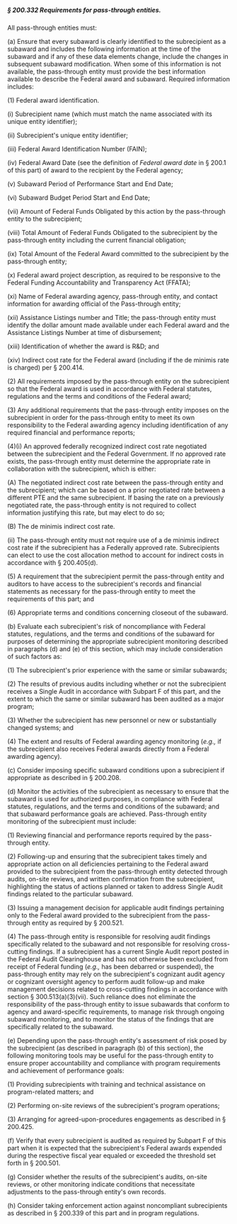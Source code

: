 ##### § 200.332 Requirements for pass-through entities. #####

All pass-through entities must:

(a) Ensure that every subaward is clearly identified to the subrecipient as a subaward and includes the following information at the time of the subaward and if any of these data elements change, include the changes in subsequent subaward modification. When some of this information is not available, the pass-through entity must provide the best information available to describe the Federal award and subaward. Required information includes:

(1) Federal award identification.

(i) Subrecipient name (which must match the name associated with its unique entity identifier);

(ii) Subrecipient's unique entity identifier;

(iii) Federal Award Identification Number (FAIN);

(iv) Federal Award Date (see the definition of *Federal award date* in § 200.1 of this part) of award to the recipient by the Federal agency;

(v) Subaward Period of Performance Start and End Date;

(vi) Subaward Budget Period Start and End Date;

(vii) Amount of Federal Funds Obligated by this action by the pass-through entity to the subrecipient;

(viii) Total Amount of Federal Funds Obligated to the subrecipient by the pass-through entity including the current financial obligation;

(ix) Total Amount of the Federal Award committed to the subrecipient by the pass-through entity;

(x) Federal award project description, as required to be responsive to the Federal Funding Accountability and Transparency Act (FFATA);

(xi) Name of Federal awarding agency, pass-through entity, and contact information for awarding official of the Pass-through entity;

(xii) Assistance Listings number and Title; the pass-through entity must identify the dollar amount made available under each Federal award and the Assistance Listings Number at time of disbursement;

(xiii) Identification of whether the award is R&D; and

(xiv) Indirect cost rate for the Federal award (including if the de minimis rate is charged) per § 200.414.

(2) All requirements imposed by the pass-through entity on the subrecipient so that the Federal award is used in accordance with Federal statutes, regulations and the terms and conditions of the Federal award;

(3) Any additional requirements that the pass-through entity imposes on the subrecipient in order for the pass-through entity to meet its own responsibility to the Federal awarding agency including identification of any required financial and performance reports;

(4)(i) An approved federally recognized indirect cost rate negotiated between the subrecipient and the Federal Government. If no approved rate exists, the pass-through entity must determine the appropriate rate in collaboration with the subrecipient, which is either:

(A) The negotiated indirect cost rate between the pass-through entity and the subrecipient; which can be based on a prior negotiated rate between a different PTE and the same subrecipient. If basing the rate on a previously negotiated rate, the pass-through entity is not required to collect information justifying this rate, but may elect to do so;

(B) The de minimis indirect cost rate.

(ii) The pass-through entity must not require use of a de minimis indirect cost rate if the subrecipient has a Federally approved rate. Subrecipients can elect to use the cost allocation method to account for indirect costs in accordance with § 200.405(d).

(5) A requirement that the subrecipient permit the pass-through entity and auditors to have access to the subrecipient's records and financial statements as necessary for the pass-through entity to meet the requirements of this part; and

(6) Appropriate terms and conditions concerning closeout of the subaward.

(b) Evaluate each subrecipient's risk of noncompliance with Federal statutes, regulations, and the terms and conditions of the subaward for purposes of determining the appropriate subrecipient monitoring described in paragraphs (d) and (e) of this section, which may include consideration of such factors as:

(1) The subrecipient's prior experience with the same or similar subawards;

(2) The results of previous audits including whether or not the subrecipient receives a Single Audit in accordance with Subpart F of this part, and the extent to which the same or similar subaward has been audited as a major program;

(3) Whether the subrecipient has new personnel or new or substantially changed systems; and

(4) The extent and results of Federal awarding agency monitoring (*e.g.,* if the subrecipient also receives Federal awards directly from a Federal awarding agency).

(c) Consider imposing specific subaward conditions upon a subrecipient if appropriate as described in § 200.208.

(d) Monitor the activities of the subrecipient as necessary to ensure that the subaward is used for authorized purposes, in compliance with Federal statutes, regulations, and the terms and conditions of the subaward; and that subaward performance goals are achieved. Pass-through entity monitoring of the subrecipient must include:

(1) Reviewing financial and performance reports required by the pass-through entity.

(2) Following-up and ensuring that the subrecipient takes timely and appropriate action on all deficiencies pertaining to the Federal award provided to the subrecipient from the pass-through entity detected through audits, on-site reviews, and written confirmation from the subrecipient, highlighting the status of actions planned or taken to address Single Audit findings related to the particular subaward.

(3) Issuing a management decision for applicable audit findings pertaining only to the Federal award provided to the subrecipient from the pass-through entity as required by § 200.521.

(4) The pass-through entity is responsible for resolving audit findings specifically related to the subaward and not responsible for resolving cross-cutting findings. If a subrecipient has a current Single Audit report posted in the Federal Audit Clearinghouse and has not otherwise been excluded from receipt of Federal funding (*e.g.,* has been debarred or suspended), the pass-through entity may rely on the subrecipient's cognizant audit agency or cognizant oversight agency to perform audit follow-up and make management decisions related to cross-cutting findings in accordance with section § 300.513(a)(3)(vii). Such reliance does not eliminate the responsibility of the pass-through entity to issue subawards that conform to agency and award-specific requirements, to manage risk through ongoing subaward monitoring, and to monitor the status of the findings that are specifically related to the subaward.

(e) Depending upon the pass-through entity's assessment of risk posed by the subrecipient (as described in paragraph (b) of this section), the following monitoring tools may be useful for the pass-through entity to ensure proper accountability and compliance with program requirements and achievement of performance goals:

(1) Providing subrecipients with training and technical assistance on program-related matters; and

(2) Performing on-site reviews of the subrecipient's program operations;

(3) Arranging for agreed-upon-procedures engagements as described in § 200.425.

(f) Verify that every subrecipient is audited as required by Subpart F of this part when it is expected that the subrecipient's Federal awards expended during the respective fiscal year equaled or exceeded the threshold set forth in § 200.501.

(g) Consider whether the results of the subrecipient's audits, on-site reviews, or other monitoring indicate conditions that necessitate adjustments to the pass-through entity's own records.

(h) Consider taking enforcement action against noncompliant subrecipients as described in § 200.339 of this part and in program regulations.
